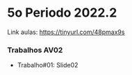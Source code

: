 # 5o Periodo 2022.2

Link aulas: https://tinyurl.com/48pmax9s

### Trabalhos AV02

- Trabalho#01: Slide02
